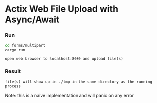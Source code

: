 # Actix Web File Upload with Async/Await

### Run

```sh
cd forms/multipart
cargo run
```

`open web browser to localhost:8080 and upload file(s)`

### Result

`file(s) will show up in ./tmp in the same directory as the running process`

Note: this is a naive implementation and will panic on any error
